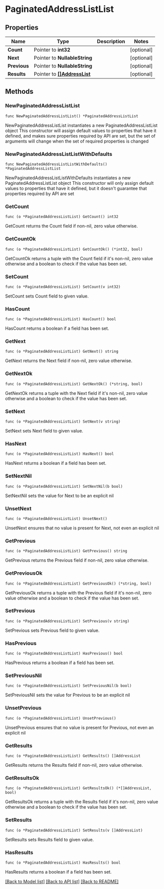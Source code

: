 # PaginatedAddressListList

## Properties

Name | Type | Description | Notes
------------ | ------------- | ------------- | -------------
**Count** | Pointer to **int32** |  | [optional] 
**Next** | Pointer to **NullableString** |  | [optional] 
**Previous** | Pointer to **NullableString** |  | [optional] 
**Results** | Pointer to [**[]AddressList**](AddressList.md) |  | [optional] 

## Methods

### NewPaginatedAddressListList

`func NewPaginatedAddressListList() *PaginatedAddressListList`

NewPaginatedAddressListList instantiates a new PaginatedAddressListList object
This constructor will assign default values to properties that have it defined,
and makes sure properties required by API are set, but the set of arguments
will change when the set of required properties is changed

### NewPaginatedAddressListListWithDefaults

`func NewPaginatedAddressListListWithDefaults() *PaginatedAddressListList`

NewPaginatedAddressListListWithDefaults instantiates a new PaginatedAddressListList object
This constructor will only assign default values to properties that have it defined,
but it doesn't guarantee that properties required by API are set

### GetCount

`func (o *PaginatedAddressListList) GetCount() int32`

GetCount returns the Count field if non-nil, zero value otherwise.

### GetCountOk

`func (o *PaginatedAddressListList) GetCountOk() (*int32, bool)`

GetCountOk returns a tuple with the Count field if it's non-nil, zero value otherwise
and a boolean to check if the value has been set.

### SetCount

`func (o *PaginatedAddressListList) SetCount(v int32)`

SetCount sets Count field to given value.

### HasCount

`func (o *PaginatedAddressListList) HasCount() bool`

HasCount returns a boolean if a field has been set.

### GetNext

`func (o *PaginatedAddressListList) GetNext() string`

GetNext returns the Next field if non-nil, zero value otherwise.

### GetNextOk

`func (o *PaginatedAddressListList) GetNextOk() (*string, bool)`

GetNextOk returns a tuple with the Next field if it's non-nil, zero value otherwise
and a boolean to check if the value has been set.

### SetNext

`func (o *PaginatedAddressListList) SetNext(v string)`

SetNext sets Next field to given value.

### HasNext

`func (o *PaginatedAddressListList) HasNext() bool`

HasNext returns a boolean if a field has been set.

### SetNextNil

`func (o *PaginatedAddressListList) SetNextNil(b bool)`

 SetNextNil sets the value for Next to be an explicit nil

### UnsetNext
`func (o *PaginatedAddressListList) UnsetNext()`

UnsetNext ensures that no value is present for Next, not even an explicit nil
### GetPrevious

`func (o *PaginatedAddressListList) GetPrevious() string`

GetPrevious returns the Previous field if non-nil, zero value otherwise.

### GetPreviousOk

`func (o *PaginatedAddressListList) GetPreviousOk() (*string, bool)`

GetPreviousOk returns a tuple with the Previous field if it's non-nil, zero value otherwise
and a boolean to check if the value has been set.

### SetPrevious

`func (o *PaginatedAddressListList) SetPrevious(v string)`

SetPrevious sets Previous field to given value.

### HasPrevious

`func (o *PaginatedAddressListList) HasPrevious() bool`

HasPrevious returns a boolean if a field has been set.

### SetPreviousNil

`func (o *PaginatedAddressListList) SetPreviousNil(b bool)`

 SetPreviousNil sets the value for Previous to be an explicit nil

### UnsetPrevious
`func (o *PaginatedAddressListList) UnsetPrevious()`

UnsetPrevious ensures that no value is present for Previous, not even an explicit nil
### GetResults

`func (o *PaginatedAddressListList) GetResults() []AddressList`

GetResults returns the Results field if non-nil, zero value otherwise.

### GetResultsOk

`func (o *PaginatedAddressListList) GetResultsOk() (*[]AddressList, bool)`

GetResultsOk returns a tuple with the Results field if it's non-nil, zero value otherwise
and a boolean to check if the value has been set.

### SetResults

`func (o *PaginatedAddressListList) SetResults(v []AddressList)`

SetResults sets Results field to given value.

### HasResults

`func (o *PaginatedAddressListList) HasResults() bool`

HasResults returns a boolean if a field has been set.


[[Back to Model list]](../README.md#documentation-for-models) [[Back to API list]](../README.md#documentation-for-api-endpoints) [[Back to README]](../README.md)


